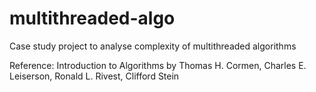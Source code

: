 # multithreaded-algo
Case study project to analyse complexity of multithreaded algorithms

Reference: Introduction to Algorithms by Thomas H. Cormen, Charles E. Leiserson, Ronald L. Rivest, Clifford Stein
